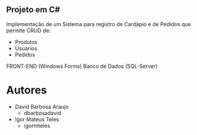 ## Projeto em C#

Implementação de um Sistema para registro de Cardápio e de Pedidos que permite CRUD de:
* Produtos
* Usuários
* Pedidos

FRONT-END (Windows Forms)
Banco de Dados (SQL-Server)

# Autores

* David Barbosa Araujo
  * dbarbosadavid
* Igor Mateus Teles
  * igormteles
